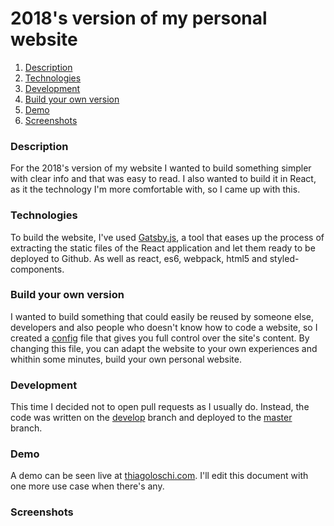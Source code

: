 # 2018's version of my personal website

1. [Description](#description)
2. [Technologies](#technologies)
3. [Development](#development)
4. [Build your own version](#build-your-own-version)
4. [Demo](#demo)
5. [Screenshots](#screenshots)

### Description

For the 2018's version of my website I wanted to build something simpler with clear info and that was easy to read. I also wanted to build it in React, as it the technology I'm more comfortable with, so I came up with this. 

### Technologies

To build the website, I've used [Gatsby.js](https://www.gatsbyjs.org/), a tool that eases up the process of extracting the static files of the React application and let them ready to be deployed to Github. As well as react, es6, webpack, html5 and styled-components.

### Build your own version

I wanted to build something that could easily be reused by someone else, developers and also people who doesn't know how to code a website, so I created a [config](https://github.com/thiagoloschi/thiagoloschi.github.com/blob/develop/src/config.json) file that gives you full control over the site's content. By changing this file, you can adapt the website to your own experiences and whithin some minutes, build your own personal website.

### Development

This time I decided not to open pull requests as I usually do. Instead, the code was written on the [develop](https://github.com/thiagoloschi/thiagoloschi.github.com) branch and deployed to the [master](https://github.com/thiagoloschi/thiagoloschi.github.com/tree/master) branch.


### Demo

A demo can be seen live at [thiagoloschi.com](https://thiagoloschi). I'll edit this document with one more use case when there's any.

### Screenshots

